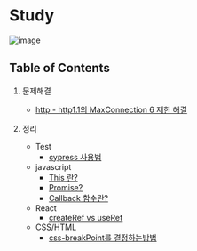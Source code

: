 # Study

![image](https://user-images.githubusercontent.com/43377349/220915515-5abc9718-a90e-4d67-a407-f10c79446809.png)

## Table of Contents

1. 문제해결

   - [http - http1.1의 MaxConnection 6 제한 해결](문제해결/http1.1의%20MaxConnection%206%20제한%20해결.md)

2. 정리
   - Test
     - [cypress 사용법](정리/test/cypress/E2E-Test-1.md)
   - javascript
     - [This 란?](정리/js/js-this란?.md)
     - [Promise?](정리/js/Promise.md)
     - [Callback 함수란?](정리/js/callback%20함수란?.md)
   - React
     - [createRef vs useRef](정리/react/createRef%20vs%20useRef.md)
   - CSS/HTML
     - [css-breakPoint를 결정하는방법](정리/html-css/css-breakPoint를%20결정하는방법.md)
